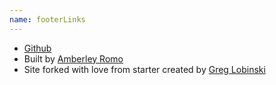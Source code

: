 ```yaml
---
name: footerLinks
---
```


- [Github](https://github.com/amberleyromo)
- Built by [Amberley Romo](https://www.twitter.com/amberleyjohanna)
- Site forked with love from starter created by [Greg Lobinski](https://github.com/greglobinski/gatsby-starter-kit)
